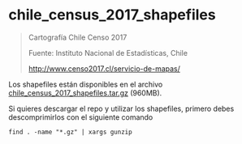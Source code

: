 # chile_census_2017_shapefiles

> Cartografía Chile Censo 2017
> 
> Fuente: Instituto Nacional de Estadísticas, Chile
> 
> http://www.censo2017.cl/servicio-de-mapas/

Los shapefiles están disponibles en el archivo [chile_census_2017_shapefiles.tar.gz](https://github.com/diegocaro/chile_census_2017_shapefiles/releases/download/v1/chile_census_2017_shapefiles.tar.gz) (960MB).

Si quieres descargar el repo y utilizar los shapefiles, primero debes descomprimirlos con el siguiente comando
```
find . -name "*.gz" | xargs gunzip
``` 
